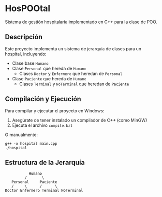 # HosPOOtal

Sistema de gestión hospitalaria implementado en C++ para la clase de POO.

## Descripción
Este proyecto implementa un sistema de jerarquía de clases para un hospital, incluyendo:
- Clase base `Humano`
- Clase `Personal` que hereda de `Humano`
  - Clases `Doctor` y `Enfermero` que heredan de `Personal`
- Clase `Paciente` que hereda de `Humano`
  - Clases `Terminal` y `NoTerminal` que heredan de `Paciente`

## Compilación y Ejecución
Para compilar y ejecutar el proyecto en Windows:
1. Asegúrate de tener instalado un compilador de C++ (como MinGW)
2. Ejecuta el archivo `compile.bat`

O manualmente:
```
g++ -o hospital main.cpp
./hospital
```

## Estructura de la Jerarquía
```
           Humano
         /       \
   Personal     Paciente
   /     \      /      \
Doctor Enfermero Terminal NoTerminal
```